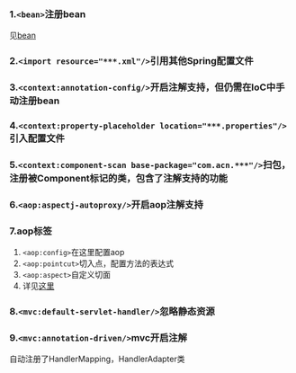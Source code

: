 ### 1.`<bean>`注册bean
见[bean](../总结/bean.md)

### 2.`<import resource="***.xml"/>`引用其他Spring配置文件

### 3.`<context:annotation-config/>`开启注解支持，但仍需在IoC中手动注册bean

### 4.`<context:property-placeholder location="***.properties"/>`引入配置文件

### 5.`<context:component-scan base-package="com.acn.***"/>`扫包，注册被Component标记的类，包含了注解支持的功能

### 6.`<aop:aspectj-autoproxy/>`开启aop注解支持

### 7.aop标签
1. `<aop:config>`在这里配置aop
2. `<aop:pointcut>`切入点，配置方法的表达式
3. `<aop:aspect>`自定义切面
4. 详见[这里](../Spring-07-aop/src/main/resources/bean-config.xml)

### 8.`<mvc:default-servlet-handler/>`忽略静态资源

### 9.`<mvc:annotation-driven/>`mvc开启注解
自动注册了HandlerMapping，HandlerAdapter类